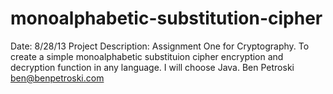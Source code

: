 monoalphabetic-substitution-cipher
==================================

Date: 8/28/13  Project Description: Assignment One for Cryptography. To create a simple monoalphabetic substituion cipher encryption and decryption function in any language. I will choose Java.  Ben Petroski ben@benpetroski.com
